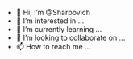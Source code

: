 - 👋 Hi, I’m @Sharpovich
- 👀 I’m interested in ...
- 🌱 I’m currently learning ...
- 💞️ I’m looking to collaborate on ...
- 📫 How to reach me ...

<!---
Sharpovich/Sharpovich is a ✨ special ✨ repository because its `README.md` (this file) appears on your GitHub profile.
You can click the Preview link to take a look at your changes.
--->
